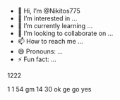 - 👋 Hi, I’m @Nikitos775
- 👀 I’m interested in ...
- 🌱 I’m currently learning ...
- 💞️ I’m looking to collaborate on ...
- 📫 How to reach me ...
- 😄 Pronouns: ...
- ⚡ Fun fact: ...

<!---
Nikitos775/Nikitos775 is a ✨ special ✨ repository because its `README.md` (this file) appears on your GitHub profile.
You can click the Preview link to take a look at your changes.
--->1222
1
1
54
gm
14
30
ok
ge
go
yes


















